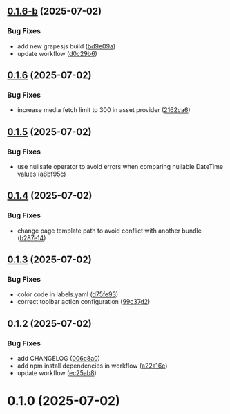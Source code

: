 ## [0.1.6-b](https://github.com/steeven-th/SuluGrapesJsBundle/compare/0.1.6...0.1.6-b) (2025-07-02)


### Bug Fixes

* add new grapesjs build ([bd9e09a](https://github.com/steeven-th/SuluGrapesJsBundle/commit/bd9e09a10efe321d3305588c8194e196f5edeabf))
* update workflow ([d0c29b6](https://github.com/steeven-th/SuluGrapesJsBundle/commit/d0c29b66bb547f13c9ac203c127088895f44b2ed))



## [0.1.6](https://github.com/steeven-th/SuluGrapesJsBundle/compare/0.1.5...0.1.6) (2025-07-02)


### Bug Fixes

* increase media fetch limit to 300 in asset provider ([2162ca6](https://github.com/steeven-th/SuluGrapesJsBundle/commit/2162ca6d25feb5f9d06b6b1502fa20f1848d566f))



## [0.1.5](https://github.com/steeven-th/SuluGrapesJsBundle/compare/0.1.4...0.1.5) (2025-07-02)


### Bug Fixes

* use nullsafe operator to avoid errors when comparing nullable DateTime values ([a8bf95c](https://github.com/steeven-th/SuluGrapesJsBundle/commit/a8bf95c65fe6670dcad76745c81d88914a7a2bad))



## [0.1.4](https://github.com/steeven-th/SuluGrapesJsBundle/compare/0.1.3...0.1.4) (2025-07-02)


### Bug Fixes

* change page template path to avoid conflict with another bundle ([b287e14](https://github.com/steeven-th/SuluGrapesJsBundle/commit/b287e14521bccf0b21b9a0cec5c1cb310bba3e06))



## [0.1.3](https://github.com/steeven-th/SuluGrapesJsBundle/compare/0.1.2...0.1.3) (2025-07-02)


### Bug Fixes

* color code in labels.yaml ([d75fe93](https://github.com/steeven-th/SuluGrapesJsBundle/commit/d75fe938532e5d914392490bd665de90a4af2d55))
* correct toolbar action configuration ([99c37d2](https://github.com/steeven-th/SuluGrapesJsBundle/commit/99c37d298d8224e416d6d393debfa27aad1e17e3))



## 0.1.2 (2025-07-02)


### Bug Fixes

* add CHANGELOG ([006c8a0](https://github.com/steeven-th/SuluGrapesJsBundle/commit/006c8a0b482d4e0f2a18dba5b588f34ceb29e7e1))
* add npm install dependencies in workflow ([a22a16e](https://github.com/steeven-th/SuluGrapesJsBundle/commit/a22a16e8faf5c947e7080ceb724fd5c478836426))
* update workflow ([ec25ab8](https://github.com/steeven-th/SuluGrapesJsBundle/commit/ec25ab843e70f6321e1fb78b9995b5b175e3e627))



# 0.1.0 (2025-07-02)



